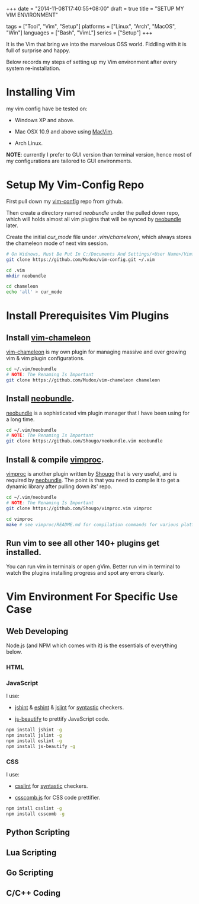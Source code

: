 +++
date = "2014-11-08T17:40:55+08:00"
draft = true
title = "SETUP MY VIM ENVIRONMENT"

tags      = ["Tool", "Vim", "Setup"]
platforms = ["Linux", "Arch", "MacOS", "Win"]
languages = ["Bash", "VimL"]
series    = ["Setup"]
+++

It is the Vim that bring we into the marvelous OSS world. Fiddling with it is
full of surprise and happy.

Below records my steps of setting up my Vim environment after every system
re-installation.
<!--more-->

# Installing Vim

my vim config have be tested on:

+ Windows XP and above.

+ Mac OSX 10.9 and above using [MacVim][macvim].

+ Arch Linux.

**NOTE**: currently I prefer to GUI version than terminal version, hence most
of my configurations are tailored to GUI environments.

# Setup My Vim-Config Repo

First pull down my [vim-config][vim-config] repo from github.

Then create a directory named *neobundle* under the pulled down repo, which
will holds almost all vim plugins that will be synced by [neobundle][neobundle]
later.

Create the initial *cur_mode* file under *.vim/chameleon/*, which always stores
the chameleon mode of next vim session.

```bash
# On Widnows, Must Be Put In C:/Documents And Settings/<User Name>/Vimfiles
git clone https://github.com/Mudox/vim-config.git ~/.vim

cd .vim
mkdir neobundle

cd chameleon
echo 'all' > cur_mode
```

# Install Prerequisites Vim Plugins

## Install [vim-chameleon][chameleon]

[vim-chameleon][chameleon] is my own plugin for managing massive and ever
growing vim & vim plugin configurations.

```bash
cd ~/.vim/neobundle
# NOTE: The Renaming Is Important
git clone https://github.com/Mudox/vim-chameleon chameleon
```

## Install [neobundle][neobundle].

[neobundle][neobundle] is a sophisticated vim plugin manager that I have been
using for a long time.


```bash
cd ~/.vim/neobundle
# NOTE: The Renaming Is Important
git clone https://github.com/Shougo/neobundle.vim neobundle
```

## Install & compile [vimproc][vimproc].

[vimproc][vimproc] is another plugin written by [Shougo][shougo] that is very
useful, and is required by [neobundle][neobundle]. The point is that you need to
compile it to get a dynamic library after pulling down its' repo.

```bash
cd ~/.vim/neobundle
# NOTE: The Renaming Is Important
git clone https://github.com/Shougo/vimproc.vim vimproc

cd vimproc
make # see vimproc/README.md for compilation commands for various platforms.
```

## Run vim to see all other 140+ plugins get installed.

You can run vim in terminals or open gVim. Better run vim in terminal to watch
the plugins installing progress and spot any errors clearly.

# Vim Environment For Specific Use Case

## Web Developing

Node.js (and NPM which comes with it) is the essentials of everything below.

### HTML

### JavaScript

I use:

* [jshint](https://github.com/jshint/jshint) &
  [eshint](https://github.com/eslint/eslint) &
  [jslint](https://github.com/douglascrockford/JSLint.git) for [syntastic]
  checkers.

* [js-beautify](https://github.com/beautify-web/js-beautify) to prettify
  JavaScript code.

```bash
npm install jshint -g
npm install jslint -g
npm install eslint -g
npm install js-beautify -g
```

### CSS

I use:

* [csslint](https://github.com/CSSLint/csslint) for [syntastic] checkers.

* [csscomb.js](https://github.com/csscomb/csscomb.js) for CSS code prettifier.

```bash
npm intall csslint -g
npm install csscomb -g
```

## Python Scripting

## Lua Scripting

## Go Scripting

## C/C++ Coding


[chameleon]:  https://github.com/Mudox/vim-chameleon
[neobundle]:  https://github.com/Shougo/neobundle.vim
[vimproc]:    https://github.com/Shougo/vimproc.vim
[vim-config]: https://github.com/Mudox/vim-config
[shougo]:     https://github.com/Shougo
[macvim]:     https://github.com/b4winckler/macvim
[syntastic]:  https://github.com/scrooloose/syntastic
